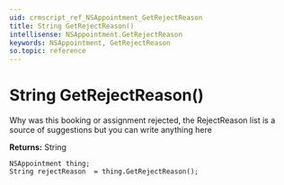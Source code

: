 ```yaml
---
uid: crmscript_ref_NSAppointment_GetRejectReason
title: String GetRejectReason()
intellisense: NSAppointment.GetRejectReason
keywords: NSAppointment, GetRejectReason
so.topic: reference
---
```


# String GetRejectReason()

Why was this booking or assignment rejected, the RejectReason list is a source of suggestions but you can write anything here

**Returns:** String

```crmscript
NSAppointment thing;
String rejectReason  = thing.GetRejectReason();
```

